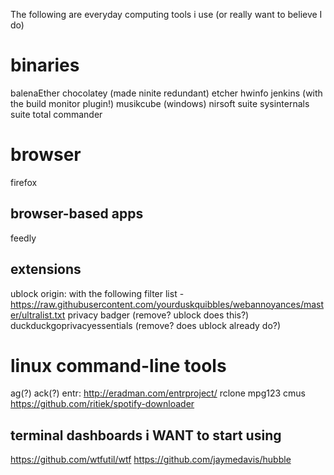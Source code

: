 The following are everyday computing tools i use (or really want to believe I do)

# binaries
balenaEther
chocolatey (made ninite redundant)
etcher
hwinfo
jenkins (with the build monitor plugin!)
musikcube (windows)
nirsoft suite
sysinternals suite
total commander

# browser
firefox

## browser-based apps
feedly

## extensions
ublock origin: with the following filter list - https://raw.githubusercontent.com/yourduskquibbles/webannoyances/master/ultralist.txt
privacy badger (remove? ublock does this?)
duckduckgoprivacyessentials (remove? does ublock already do?)

# linux command-line tools
ag(?)
ack(?)
entr: http://eradman.com/entrproject/
rclone
mpg123
cmus
https://github.com/ritiek/spotify-downloader

## terminal dashboards i WANT to start using
https://github.com/wtfutil/wtf
https://github.com/jaymedavis/hubble